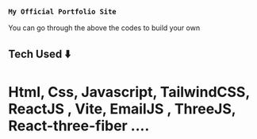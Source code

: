 ### `My Official Portfolio Site`

You can go through the above the codes to build your own

## Tech Used ⬇️

# Html, Css, Javascript, TailwindCSS, ReactJS , Vite, EmailJS , ThreeJS, React-three-fiber ....
